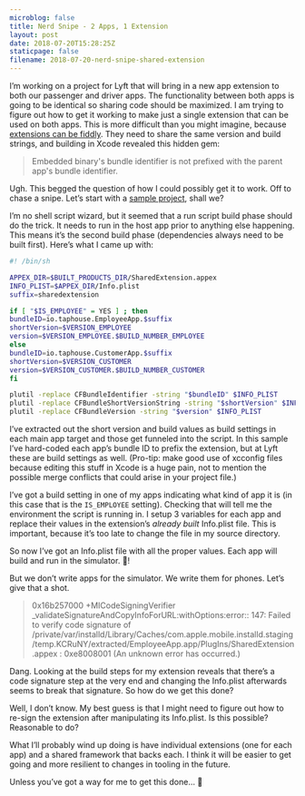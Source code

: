 ```yaml
---
microblog: false
title: Nerd Snipe - 2 Apps, 1 Extension
layout: post
date: 2018-07-20T15:28:25Z
staticpage: false
filename: 2018-07-20-nerd-snipe-shared-extension
---
```


I’m working on a project for Lyft that will bring in a new app extension to both our passenger and driver apps. The functionality between both apps is going to be identical so sharing code should be maximized. I am trying to figure out how to get it working to make just a single extension that can be used on both apps. This is more difficult than you might imagine, because [extensions can be fiddly](https://developer.apple.com/library/archive/technotes/tn2420/_index.html). They need to share the same version and build strings, and building in Xcode revealed this hidden gem:

> Embedded binary's bundle identifier is not prefixed with the parent app's bundle identifier.

Ugh. This begged the question of how I could possibly get it to work. Off to chase a snipe. Let’s start with a [sample project](https://github.com/jsorge/shared-extension), shall we?

I’m no shell script wizard, but it seemed that a run script build phase should do the trick. It needs to run in the host app prior to anything else happening. This means it’s the second build phase (dependencies always need to be built first). Here’s what I came up with:

```bash
#! /bin/sh

APPEX_DIR=$BUILT_PRODUCTS_DIR/SharedExtension.appex
INFO_PLIST=$APPEX_DIR/Info.plist
suffix=sharedextension

if [ "$IS_EMPLOYEE" = YES ] ; then
bundleID=io.taphouse.EmployeeApp.$suffix
shortVersion=$VERSION_EMPLOYEE
version=$VERSION_EMPLOYEE.$BUILD_NUMBER_EMPLOYEE
else
bundleID=io.taphouse.CustomerApp.$suffix
shortVersion=$VERSION_CUSTOMER
version=$VERSION_CUSTOMER.$BUILD_NUMBER_CUSTOMER
fi

plutil -replace CFBundleIdentifier -string "$bundleID" $INFO_PLIST
plutil -replace CFBundleShortVersionString -string "$shortVersion" $INFO_PLIST
plutil -replace CFBundleVersion -string "$version" $INFO_PLIST
```

I’ve extracted out the short version and build values as build settings in each main app target and those get funneled into the script. In this sample I’ve hard-coded each app’s bundle ID to prefix the extension, but at Lyft these are build settings as well. (Pro-tip: make good use of xcconfig files because editing this stuff in Xcode is a huge pain, not to mention the possible merge conflicts that could arise in your project file.)

I’ve got a build setting in one of my apps indicating what kind of app it is (in this case that is the `IS_EMPLOYEE` setting). Checking that will tell me the environment the script is running in. I setup 3 variables for each app and replace their values in the extension’s _already built_ Info.plist file. This is important, because it’s too late to change the file in my source directory.

So now I’ve got an Info.plist file with all the proper values. Each app will build and run in the simulator. 🎉!

But we don’t write apps for the simulator. We write them for phones. Let’s give that a shot.

> 0x16b257000 +MICodeSigningVerifier _validateSignatureAndCopyInfoForURL:withOptions:error:: 147: Failed to verify code signature of /private/var/installd/Library/Caches/com.apple.mobile.installd.staging/temp.KCRuNY/extracted/EmployeeApp.app/PlugIns/SharedExtension.appex : 0xe8008001 (An unknown error has occurred.)

Dang. Looking at the build steps for my extension reveals that there’s a code signature step at the very end and changing the Info.plist afterwards seems to break that signature. So how do we get this done?

Well, I don’t know. My best guess is that I might need to figure out how to re-sign the extension after manipulating its Info.plist. Is this possible? Reasonable to do?

What I’ll probably wind up doing is have individual extensions (one for each app) and a shared framework that backs each. I think it will be easier to get going and more resilient to changes in tooling in the future.

Unless you’ve got a way for me to get this done… 🙂